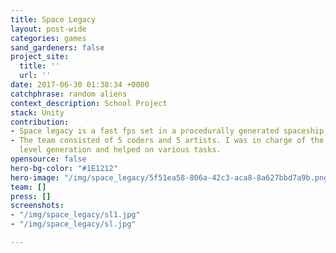 ```yaml
---
title: Space Legacy
layout: post-wide
categories: games
sand_gardeners: false
project_site:
  title: ''
  url: ''
date: 2017-06-30 01:38:34 +0000
catchphrase: random aliens
context_description: School Project
stack: Unity
contribution:
- Space legacy is a fast fps set in a procedurally generated spaceship.
- The team consisted of 5 coders and 5 artists. I was in charge of the procedural
  level generation and helped on various tasks.
opensource: false
hero-bg-color: "#1E1212"
hero-image: "/img/space_legacy/5f51ea58-806a-42c3-aca8-8a627bbd7a9b.png"
team: []
press: []
screenshots:
- "/img/space_legacy/sl1.jpg"
- "/img/space_legacy/sl.jpg"

---
```

